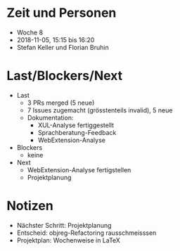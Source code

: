 # Zeit und Personen

- Woche 8
- 2018-11-05, 15:15 bis 16:20
- Stefan Keller und Florian Bruhin

# Last/Blockers/Next

- Last
  - 3 PRs merged (5 neue)
  - 7 Issues zugemacht (grösstenteils invalid), 5 neue
  - Dokumentation:
    - XUL-Analyse fertiggestellt
    - Sprachberatung-Feedback
    - WebExtension-Analyse
- Blockers
  - keine
- Next
  - WebExtension-Analyse fertigstellen
  - Projektplanung

# Notizen

- Nächster Schritt: Projektplanung
- Entscheid: objreg-Refactoring rausschmeisssen
- Projektplan: Wochenweise in LaTeX
